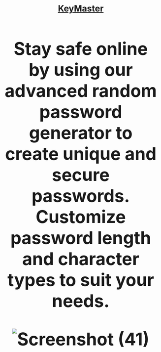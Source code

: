 <h1 align='center'><a href="https://key--master.vercel.app/" target="blank">KeyMaster<a/><h1/>
<p>Stay safe online by using our advanced random password generator to create unique and secure passwords. Customize password length and character types to suit your needs.<p/>

![Screenshot (41)](https://user-images.githubusercontent.com/104786100/215044231-2e45536e-e53a-4f1a-b669-f685dfcca804.png)
